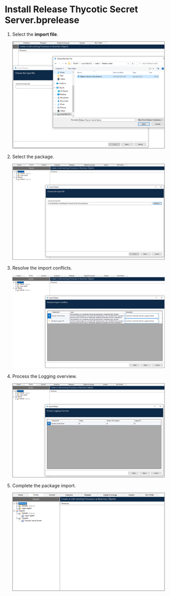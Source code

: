 [title]: # (Install “Release Thycotic Secret Server.bprelease”)
[tags]: # (install)
[priority]: # (101)
# Install Release Thycotic Secret Server.bprelease

1. Select the __import file__.

   ![tag](images/1.png)
1. Select the package.

   ![tag](images/2.png)
1. Resolve the import conflicts.

   ![tag](images/3.png)
1. Process the Logging overview.

   ![tag](images/4.png)
1. Complete the package import.

   ![tag](images/5.png)